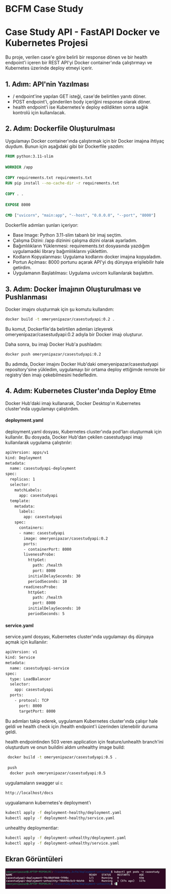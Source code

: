 # BCFM Case Study


# Case Study API - FastAPI Docker ve Kubernetes Projesi

Bu proje, verilen case'e göre belirli bir response dönen ve bir health endpoint'i içeren bir REST API'yi Docker container'ında çalıştırmayı ve Kubernetes üzerinde deploy etmeyi içerir.

## 1. Adım: API'nin Yazılması

- / endpoint'ine yapılan GET isteği, case'de belirtilen yanıtı döner.
- POST endpoint'i, gönderilen body içeriğini response olarak döner.
- health endpoint'i ise Kubernetes'e deploy edildikten sonra sağlık kontrolü için kullanılacak.

## 2. Adım: Dockerfile Oluşturulması

Uygulamayı Docker container'ında çalıştırmak için bir Docker imajına ihtiyaç duydum. Bunun için aşağıdaki gibi bir Dockerfile yazdım:

```dockerfile
FROM python:3.11-slim

WORKDIR /app

COPY requirements.txt requirements.txt
RUN pip install --no-cache-dir -r requirements.txt

COPY . .

EXPOSE 8000

CMD ["uvicorn", "main:app", "--host", "0.0.0.0", "--port", "8000"]
```

Dockerfile adımları şunları içeriyor:

- Base Image: Python 3.11-slim tabanlı bir imaj seçtim.
- Çalışma Dizini: /app dizinini çalışma dizini olarak ayarladım.
- Bağımlılıkların Yüklenmesi: requirements.txt dosyasında yazdığım uygulamadıki library bağımlılıklarını yüklettim.
- Kodların Kopyalanması: Uygulama kodlarını docker imajına kopyaladım.
- Portun Açılması: 8000 portunu açarak API'yi dış dünyaya erişilebilir hale getirdim.
- Uygulamanın Başlatılması: Uygulama uvicorn kullanılarak başlattım.
## 3. Adım: Docker İmajının Oluşturulması ve Pushlanması

Docker imajını oluşturmak için şu komutu kullandım:
```bash
docker build -t omeryenipazar/casestudyapi:0.2 .
```
Bu komut, Dockerfile'da belirtilen adımları izleyerek omeryenipazar/casestudyapi:0.2 adıyla bir Docker imajı oluşturur.

Daha sonra, bu imajı Docker Hub'a pushladım:
```bash
docker push omeryenipazar/casestudyapi:0.2
```
Bu adımda, Docker imajını Docker Hub'daki omeryenipazar/casestudyapi repository'sine yükledim, uygulamayı bir ortama deploy ettiğimde remote bir registry'den imajı çekebilmesini hedefledim.
## 4. Adım: Kubernetes Cluster'ında Deploy Etme
Docker Hub'daki imajı kullanarak, Docker Desktop'ın Kubernetes cluster'ında uygulamayı çalıştırdım.

#### deployment.yaml

deployment.yaml dosyası, Kubernetes cluster'ında pod'ları oluşturmak için kullanılır. Bu dosyada, Docker Hub'dan çekilen casestudyapi imajı kullanılarak uygulama çalıştırılır:
```bash
apiVersion: apps/v1
kind: Deployment
metadata:
  name: casestudyapi-deployment
spec:
  replicas: 1
  selector:
    matchLabels:
      app: casestudyapi
  template:
    metadata:
      labels:
        app: casestudyapi
    spec:
      containers:
      - name: casestudyapi
        image: omeryenipazar/casestudyapi:0.2
        ports:
        - containerPort: 8000
        livenessProbe:
          httpGet:
            path: /health
            port: 8000
          initialDelaySeconds: 30
          periodSeconds: 10
        readinessProbe:
          httpGet:
            path: /health
            port: 8000
          initialDelaySeconds: 10
          periodSeconds: 5

```

#### service.yaml
service.yaml dosyası, Kubernetes cluster'ında uygulamayı dış dünyaya açmak için kullanılır:
```bash
apiVersion: v1
kind: Service
metadata:
  name: casestudyapi-service
spec:
  type: LoadBalancer
  selector:
    app: casestudyapi
  ports:
    - protocol: TCP
      port: 8000
      targetPort: 8000
```
Bu adımları takip ederek, uygulamam Kubernetes cluster'ında çalışır hale geldi ve health check için /health endpoint'i üzerinden izlenebilir duruma geldi.


health endpointinden 503 veren application için feature/unhealth branch'ini oluşturdum ve onun buildini aldım
unhealthy image build:
```bash
 docker build -t omeryenipazar/casestudyapi:0.5 .

 push 
  docker push omeryenipazar/casestudyapi:0.5
```

uygulamaların swagger ui ı: 
```bash
http://localhost/docs
```

uygualamarın kubernetes'e deployment'ı
```bash
kubectl apply -f deployment-healthy/deployment.yaml
kubectl apply -f deployment-healthy/service.yaml
```
unhealthy deploymentlar:
```bash
kubectl apply -f deployment-unhealthy/deployment.yaml
kubectl apply -f deployment-unhealthy/service.yaml
```


## Ekran Görüntüleri

![Unhealty pod ekran görüntüsü](https://github.com/omeryenipazar/casestudy_bcfm/blob/master/images/deployment-unhealthy.jpg?raw=true)


  


